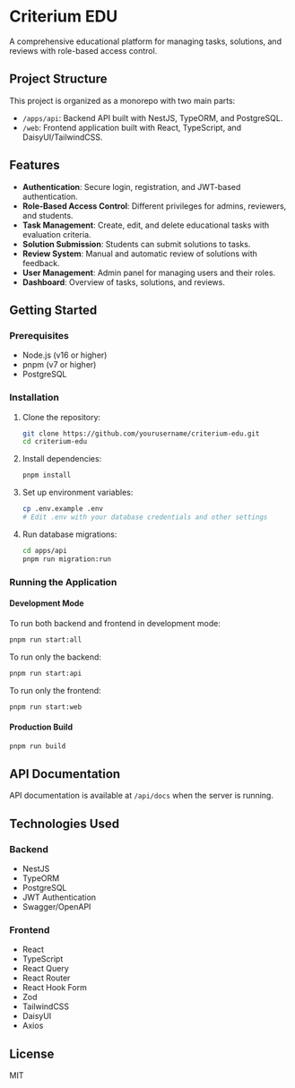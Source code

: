 # Criterium EDU

A comprehensive educational platform for managing tasks, solutions, and reviews with role-based access control.

## Project Structure

This project is organized as a monorepo with two main parts:

- `/apps/api`: Backend API built with NestJS, TypeORM, and PostgreSQL.
- `/web`: Frontend application built with React, TypeScript, and DaisyUI/TailwindCSS.

## Features

- **Authentication**: Secure login, registration, and JWT-based authentication.
- **Role-Based Access Control**: Different privileges for admins, reviewers, and students.
- **Task Management**: Create, edit, and delete educational tasks with evaluation criteria.
- **Solution Submission**: Students can submit solutions to tasks.
- **Review System**: Manual and automatic review of solutions with feedback.
- **User Management**: Admin panel for managing users and their roles.
- **Dashboard**: Overview of tasks, solutions, and reviews.

## Getting Started

### Prerequisites

- Node.js (v16 or higher)
- pnpm (v7 or higher)
- PostgreSQL

### Installation

1. Clone the repository:
   ```bash
   git clone https://github.com/yourusername/criterium-edu.git
   cd criterium-edu
   ```

2. Install dependencies:
   ```bash
   pnpm install
   ```

3. Set up environment variables:
   ```bash
   cp .env.example .env
   # Edit .env with your database credentials and other settings
   ```

4. Run database migrations:
   ```bash
   cd apps/api
   pnpm run migration:run
   ```

### Running the Application

#### Development Mode

To run both backend and frontend in development mode:

```bash
pnpm run start:all
```

To run only the backend:

```bash
pnpm run start:api
```

To run only the frontend:

```bash
pnpm run start:web
```

#### Production Build

```bash
pnpm run build
```

## API Documentation

API documentation is available at `/api/docs` when the server is running.

## Technologies Used

### Backend
- NestJS
- TypeORM
- PostgreSQL
- JWT Authentication
- Swagger/OpenAPI

### Frontend
- React
- TypeScript
- React Query
- React Router
- React Hook Form
- Zod
- TailwindCSS
- DaisyUI
- Axios

## License

MIT
